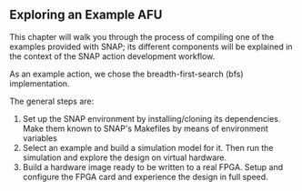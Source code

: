 ## Exploring an Example AFU

This chapter will walk you through the process of compiling one of the examples provided with SNAP; its different components will be explained in the context of the SNAP action development workflow.

As an example action, we chose the breadth-first-search (bfs) implementation.

The general steps are:

1. Set up the SNAP environment by installing/cloning its dependencies. Make them known to SNAP's Makefiles by means of environment variables
1. Select an example and build a simulation model for it. Then run the simulation and explore the design on virtual hardware.
1. Build a hardware image ready to be written to a real FPGA. Setup and configure the FPGA card and experience the design in full speed.

